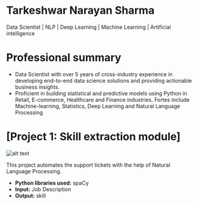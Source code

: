 
# Tarkeshwar Narayan Sharma
Data Scientist | NLP | Deep Learning | Machine Learning | Artificial intelligence

# Professional summary
* Data Scientist with over 5 years of cross-industry experience in developing end-to-end data science solutions and providing actionable business insights.
* Proficient in building statistical and predictive models using Python in Retail, E-commerce, Healthcare and Finance industries. Fortes include Machine-learning, Statistics, Deep Learning and Natural Language Processing

# [Project 1: Skill extraction module]
![alt text](Job_Skill_Extractor.png)

This project automates the support tickets with the help of Natural Language Processing.
* **Python libraries used:** spaCy
* **Input:** Job Description
* **Output:** skill

